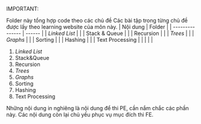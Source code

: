 IMPORTANT: 

Folder này tổng hợp code theo các chủ đề
Các bài tập trong từng chủ đề được lấy theo learning website của môn này. 
| Nội dung        | Folder |
| --------------- | ------ |
| *Linked List*   |        |
| Stack & Queue   |        |
| Recursion       |        |
| *Trees*         |        |
| *Graphs*        |        |
| Sorting         |        |
| Hashing         |        |
| Text Processing |        |
|                 |        |
1. *Linked List*
2. Stack&Queue
3. Recursion
4. *Trees* 
5. *Graphs* 
6. Sorting
7. Hashing
8. Text Processing

Những nội dung in nghiêng là nội dung để thi PE, cần nắm chắc các phần này. 
Các nội dung còn lại chủ yếu phục vụ mục đích thi FE. 